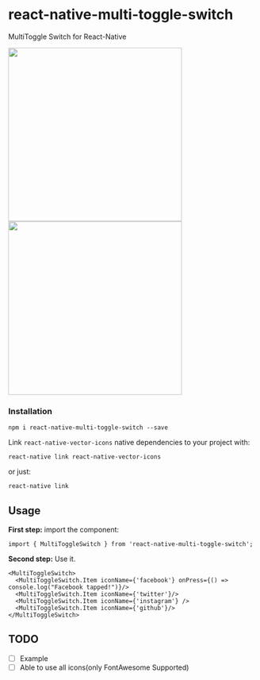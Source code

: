 # react-native-multi-toggle-switch
MultiToggle Switch for React-Native


<img src="https://user-images.githubusercontent.com/7335120/31056186-631985f0-a6eb-11e7-9436-08cb48804036.gif" width="350">
<img src="https://user-images.githubusercontent.com/7335120/31056187-6414462a-a6eb-11e7-93ef-7420275b33d6.gif" width="350">


### Installation
```
npm i react-native-multi-toggle-switch --save
```
Link `react-native-vector-icons` native dependencies to your project with:
```
react-native link react-native-vector-icons
```
or just:
```
react-native link
```


## Usage


**First step:** import the component:

```
import { MultiToggleSwitch } from 'react-native-multi-toggle-switch';
```

**Second step:** Use it.

```
<MultiToggleSwitch>
  <MultiToggleSwitch.Item iconName={'facebook'} onPress={() => console.log("Facebook tapped!")}/>
  <MultiToggleSwitch.Item iconName={'twitter'}/>
  <MultiToggleSwitch.Item iconName={'instagram'} />
  <MultiToggleSwitch.Item iconName={'github'}/>
</MultiToggleSwitch>
```


## TODO

- [ ] Example
- [ ] Able to use all icons(only FontAwesome Supported)
